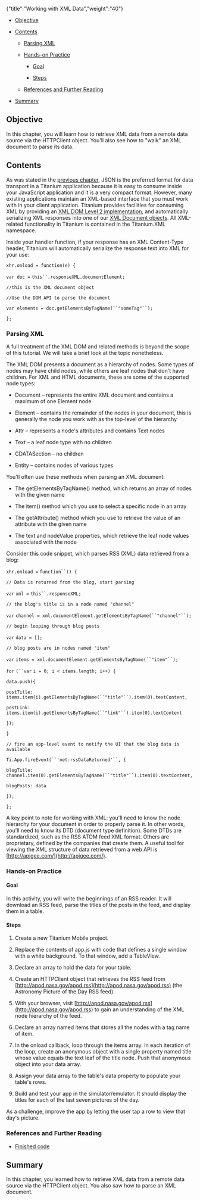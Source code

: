 {"title":"Working with XML Data","weight":"40"}

* [Objective](#objective)

* [Contents](#contents)

    * [Parsing XML](#parsing-xml)

    * [Hands-on Practice](#hands-on-practice)

        * [Goal](#goal)

        * [Steps](#steps)

    * [References and Further Reading](#references-and-further-reading)

* [Summary](#summary)

## Objective

In this chapter, you will learn how to retrieve XML data from a remote data source via the HTTPClient object. You'll also see how to "walk" an XML document to parse its data.

## Contents

As was stated in the [previous chapter](/docs/appc/Titanium_SDK/Titanium_SDK_How-tos/Working_with_Remote_Data_Sources/Working_with_JSON_Data/), JSON is the preferred format for data transport in a Titanium application because it is easy to consume inside your JavaScript application and it is a very compact format. However, many existing applications maintain an XML-based interface that you must work with in your client application. Titanium provides facilities for consuming XML by providing an [XML DOM Level 2 implementation](http://www.w3.org/TR/DOM-Level-2-Core/), and automatically serializing XML responses into one of our [XML Document objects](#!/api/Titanium.XML.Document). All XML-related functionality in Titanium is contained in the Titanium.XML namespace.

Inside your handler function, if your response has an XML Content-Type header, Titanium will automatically serialize the response text into XML for your use:

`xhr.onload = function(e) {`

`var doc =` `this``.responseXML.documentElement;`

`//this is the XML document object`

`//Use the DOM API to parse the document`

`var elements = doc.getElementsByTagName(``"someTag"``);`

`};`

### Parsing XML

A full treatment of the XML DOM and related methods is beyond the scope of this tutorial. We will take a brief look at the topic nonetheless.

The XML DOM presents a document as a hierarchy of nodes. Some types of nodes may have child nodes, while others are leaf nodes that don't have children. For XML and HTML documents, these are some of the supported node types:

* Document – represents the entire XML document and contains a maximum of one Element node

* Element – contains the remainder of the nodes in your document, this is generally the node you work with as the top-level of the hierarchy

* Attr – represents a node's attributes and contains Text nodes

* Text – a leaf node type with no children

* CDATASection – no children

* Entity – contains nodes of various types

You'll often use these methods when parsing an XML document:

* The getElementsByTagName() method, which returns an array of nodes with the given name

* The item() method which you use to select a specific node in an array

* The getAttribute() method which you use to retrieve the value of an attribute with the given name

* The text and nodeValue properties, which retrieve the leaf node values associated with the node

Consider this code snippet, which parses RSS (XML) data retrieved from a blog:

`xhr.onload =` `function``() {`

`// Data is returned from the blog, start parsing`

`var` `xml =` `this``.responseXML;`

`// the blog's title is in a node named "channel"`

`var` `channel = xml.documentElement.getElementsByTagName(``"channel"``);`

`// begin looping through blog posts`

`var` `data = [];`

`// blog posts are in nodes named "item"`

`var` `items = xml.documentElement.getElementsByTagName(``"item"``);`

`for` `(``var` `i = 0; i < items.length; i++) {`

`data.push({`

`postTitle: items.item(i).getElementsByTagName(``"title"``).item(0).textContent,`

`postLink: items.item(i).getElementsByTagName(``"link"``).item(0).textContent`

`});`

`}`

`// fire an app-level event to notify the UI that the blog data is available`

`Ti.App.fireEvent(``'net:rssDataReturned'``, {`

`blogTitle: channel.item(0).getElementsByTagName(``"title"``).item(0).textContent,`

`blogPosts: data`

`});`

`};`

A key point to note for working with XML: you'll need to know the node hierarchy for your document in order to properly parse it. In other words, you'll need to know its DTD (document type definition). Some DTDs are standardized, such as the RSS ATOM feed XML format. Others are proprietary, defined by the companies that create them. A useful tool for viewing the XML structure of data retrieved from a web API is [http://apigee.com/](http://apigee.com/).

### Hands-on Practice

#### Goal

In this activity, you will write the beginnings of an RSS reader. It will download an RSS feed, parse the titles of the posts in the feed, and display them in a table.

#### Steps

1. Create a new Titanium Mobile project.

2. Replace the contents of app.js with code that defines a single window with a white background. To that window, add a TableView.

3. Declare an array to hold the data for your table.

4. Create an HTTPClient object that retrieves the RSS feed from [http://apod.nasa.gov/apod.rss](http://apod.nasa.gov/apod.rss) (the Astronomy Picture of the Day RSS feed).

5. With your browser, visit [http://apod.nasa.gov/apod.rss](http://apod.nasa.gov/apod.rss) to gain an understanding of the XML node hierarchy of the feed.

6. Declare an array named items that stores all the nodes with a tag name of item.

7. In the onload callback, loop through the items array. In each iteration of the loop, create an anonymous object with a single property named title whose value equals the text leaf of the title node. Push that anonymous object into your data array.

8. Assign your data array to the table's data property to populate your table's rows.

9. Build and test your app in the simulator/emulator. It should display the titles for each of the last seven pictures of the day.

As a challenge, improve the app by letting the user tap a row to view that day's picture.

### References and Further Reading

* [Finished code](http://assets.appcelerator.com.s3.amazonaws.com/app_u/ebook/6.3_xml.zip)

## Summary

In this chapter, you learned how to retrieve XML data from a remote data source via the HTTPClient object. You also saw how to parse an XML document.
